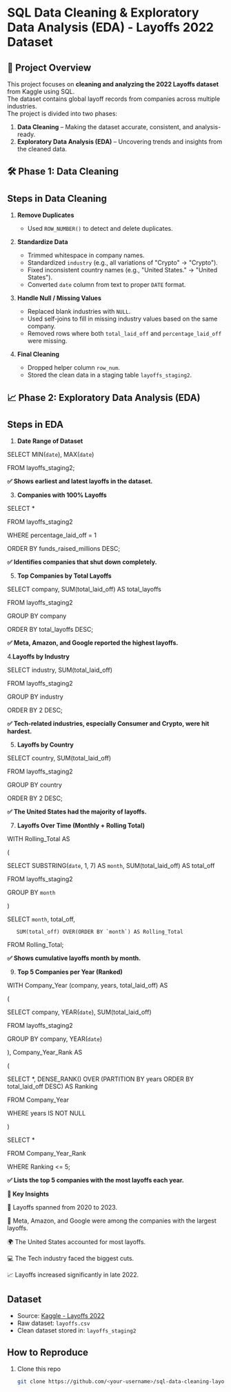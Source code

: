 # SQL Data Cleaning & Exploratory Data Analysis (EDA) - Layoffs 2022 Dataset

## 📌 Project Overview
This project focuses on **cleaning and analyzing the 2022 Layoffs dataset** from Kaggle using SQL.  
The dataset contains global layoff records from companies across multiple industries.  
The project is divided into two phases:
1. **Data Cleaning** – Making the dataset accurate, consistent, and analysis-ready.  
2. **Exploratory Data Analysis (EDA)** – Uncovering trends and insights from the cleaned data.

## 🛠️ Phase 1: Data Cleaning
##  Steps in Data Cleaning
1. **Remove Duplicates**  
   - Used `ROW_NUMBER()` to detect and delete duplicates.  

2. **Standardize Data**  
   - Trimmed whitespace in company names.  
   - Standardized `industry` (e.g., all variations of "Crypto" → "Crypto").  
   - Fixed inconsistent country names (e.g., "United States." → "United States").  
   - Converted `date` column from text to proper `DATE` format.  

3. **Handle Null / Missing Values**  
   - Replaced blank industries with `NULL`.  
   - Used self-joins to fill in missing industry values based on the same company.  
   - Removed rows where both `total_laid_off` and `percentage_laid_off` were missing.  

4. **Final Cleaning**  
   - Dropped helper column `row_num`.  
   - Stored the clean data in a staging table `layoffs_staging2`.

## 📈 Phase 2: Exploratory Data Analysis (EDA)
##  Steps in EDA
1. **Date Range of Dataset**

SELECT MIN(`date`), MAX(`date`)

FROM layoffs_staging2;

**✅ Shows earliest and latest layoffs in the dataset.**

3. **Companies with 100% Layoffs**

SELECT *

FROM layoffs_staging2

WHERE percentage_laid_off = 1

ORDER BY funds_raised_millions DESC;

**✅ Identifies companies that shut down completely.**

5. **Top Companies by Total Layoffs**

SELECT company, SUM(total_laid_off) AS total_layoffs

FROM layoffs_staging2

GROUP BY company

ORDER BY total_layoffs DESC;

**✅ Meta, Amazon, and Google reported the highest layoffs.**

4.**Layoffs by Industry**

SELECT industry, SUM(total_laid_off)

FROM layoffs_staging2

GROUP BY industry

ORDER BY 2 DESC;

**✅ Tech-related industries, especially Consumer and Crypto, were hit hardest.**

5. **Layoffs by Country**

SELECT country, SUM(total_laid_off)

FROM layoffs_staging2

GROUP BY country

ORDER BY 2 DESC;

**✅ The United States had the majority of layoffs.**

7. **Layoffs Over Time (Monthly + Rolling Total)**

WITH Rolling_Total AS 

(

  SELECT SUBSTRING(`date`, 1, 7) AS `month`, SUM(total_laid_off) AS total_off
  
  FROM layoffs_staging2
  
  GROUP BY `month`
  
)

SELECT `month`, total_off,

       SUM(total_off) OVER(ORDER BY `month`) AS Rolling_Total
       
FROM Rolling_Total;

**✅ Shows cumulative layoffs month by month.**

9. **Top 5 Companies per Year (Ranked)**

WITH Company_Year (company, years, total_laid_off) AS

(

  SELECT company, YEAR(`date`), SUM(total_laid_off)
  
  FROM layoffs_staging2
  
  GROUP BY company, YEAR(`date`)
  
), Company_Year_Rank AS

(

  SELECT *, DENSE_RANK() OVER (PARTITION BY years ORDER BY total_laid_off DESC) AS Ranking
  
  FROM Company_Year
  
  WHERE years IS NOT NULL
  
)

SELECT *

FROM Company_Year_Rank

WHERE Ranking <= 5;

**✅ Lists the top 5 companies with the most layoffs each year.**

**🔑 Key Insights**

📅 Layoffs spanned from 2020 to 2023.

🏢 Meta, Amazon, and Google were among the companies with the largest layoffs.

🌍 The United States accounted for most layoffs.

💻 The Tech industry faced the biggest cuts.

📈 Layoffs increased significantly in late 2022.

## Dataset
- Source: [Kaggle - Layoffs 2022](https://www.kaggle.com/datasets/swaptr/layoffs-2022)  
- Raw dataset: `layoffs.csv`  
- Clean dataset stored in: `layoffs_staging2`  

## How to Reproduce
1. Clone this repo  
   ```bash
   git clone https://github.com/<your-username>/sql-data-cleaning-layoffs-2022.git



